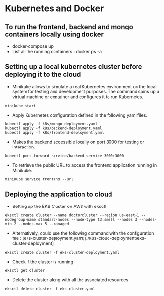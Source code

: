 # Kubernetes and Docker

## To run the frontend, backend and mongo containers locally using docker 
- docker-compose up
- List all the running containers : docker ps -a

## Setting up a local kubernetes cluster before deploying it to the cloud 

-  Minikube allows to simulate a real Kubernetes environment on the local system for testing and development purposes. The command spins up a virtual machine or container and configures it to run Kubernetes.
```
minikube start
```

- Apply Kubernetes configuration defined in the following yaml files.
```
kubectl apply -f k8s/mongo-deployment.yaml
kubectl apply -f k8s/backend-deployment.yaml
kubectl apply -f k8s/frontend-deployment.yaml
```

- Makes the backend accessible locally on port 3000 for testing or interaction.
``` 
kubectl port-forward service/backend-service 3000:3000
```

- To retrieve the public URL to access the frontend application running in Minikube.
```
minikube service frontend --url
```


## Deploying the application to cloud 
- Setting up the EKS Cluster on AWS with eksctl
```
eksctl create cluster --name doctorcluster --region us-east-1 --nodegroup-name standard-nodes --node-type t3.small --nodes 3 --nodes-min 2 --nodes-max 5 --managed
```

- Alternatively, could use the following command with the configuration file : (eks-cluster-deployment.yaml)[./k8s-cloud-deployment/eks-cluster-deployment]
```
eksctl create cluster -f eks-cluster-deployment.yaml
```

- Check if the cluster is running 
```
eksctl get cluster
```

- Delete the cluster along with all the associated resources 
```
eksctl delete cluster -f eks-cluster.yaml
```